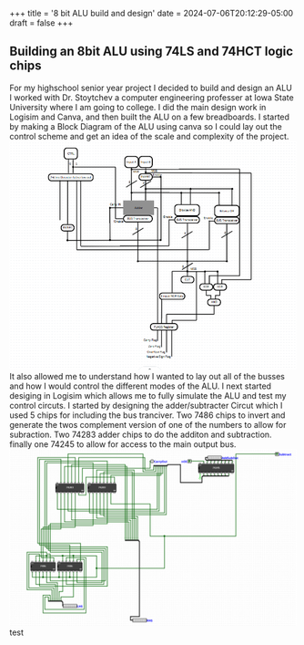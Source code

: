 +++
title = '8 bit ALU build and design'
date = 2024-07-06T20:12:29-05:00
draft = false
+++

## Building an 8bit ALU using 74LS and 74HCT logic chips

For my highschool senior year project I decided to build and design an ALU I worked with Dr. Stoytchev a computer engineering professer at Iowa State University where I am going to college. I did the main design work in Logisim and Canva, and then built the ALU on a few breadboards. I started by making a Block Diagram of the ALU using canva so I could lay out the control scheme and get an idea of the scale and complexity of the project. 
![the block diagram of the alu drawn in canva](/media/BlockDiagram.png)
It also allowed me to understand how I wanted to lay out all of the busses and how I would control the different modes of the ALU. I next started desiging in Logisim which allows me to fully simulate the ALU and test my control circuts. I started by designing the adder/subtracter Circut which I used 5 chips for including the bus tranciver. Two 7486 chips to invert and generate the twos complement version of one of the numbers to allow for subraction. Two 74283 adder chips to do the additon and subtraction. finally one 74245 to allow for access to the main output bus. 
![Photo of the completed design of the adder/subtractor circut](/media/adder-subtractor.png)
test